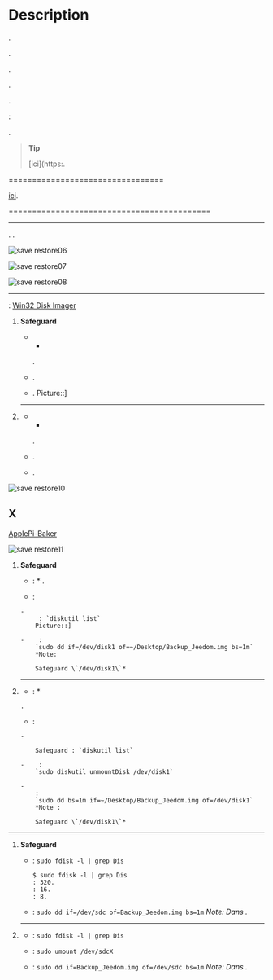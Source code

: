 Description 
===========


.


.

.


. 


.

 : 

.

> **Tip**
>
> 
> 
> 
> [ici](https:.

 
=================================



[ici](https://jeedom.github.io/core/en_US/backup).

 
===========================================

 
-----------



. 
.

![save restore06](Pictures/save-restore06.jpg)



![save restore07](Pictures/save-restore07.jpg)




![save restore08](Pictures/save-restore08.jpg)

 
------------

 :
[Win32 Disk Imager](http://sourceforge.net/projects/win32diskPicturer/)

1.  **Safeguard**

    -   
        *
        .

    -   
        .

    -   .
        Picture::]

2.  ****

    -   
        *
        .

    -   
        .

    -   
        .

![save restore10](Pictures/save-restore10.jpg)

X 
-----------


[ApplePi-Baker](http://www.tweaking4all.com/hardware/raspberry-pi/macosx-apple-pi-baker/)

![save restore11](Pictures/save-restore11.jpg)

1.  **Safeguard**

    -    : 
        *
        .

    -    :

        -   
             : `diskutil list`
            Picture::]

        -    :
            `sudo dd if=/dev/disk1 of=~/Desktop/Backup_Jeedom.img bs=1m`
            *Note: 
            
            Safeguard \`/dev/disk1\`*

2.  ****

    -    : 
        *
        
        
        .

    -    :

        -   
            
            Safeguard : `diskutil list`

        -    :
            `sudo diskutil unmountDisk /dev/disk1`

        -   
            :
            `sudo dd bs=1m if=~/Desktop/Backup_Jeedom.img of=/dev/disk1`
            *Note : 
            
            Safeguard \`/dev/disk1\`*

 
----------

1.  **Safeguard**

    -   
         : `sudo fdisk -l | grep Dis`

        ``` {.bash}
        $ sudo fdisk -l | grep Dis
        : 320.
        : 16.
        : 8.
        ```

    -    :
        `sudo dd if=/dev/sdc of=Backup_Jeedom.img bs=1m` *Note: Dans
        .*

2.  ****

    -   
         : `sudo fdisk -l | grep Dis`

    -   
         :
        `sudo umount /dev/sdcX`

    -    :
        `sudo dd if=Backup_Jeedom.img of=/dev/sdc bs=1m` *Note: Dans
        .*


